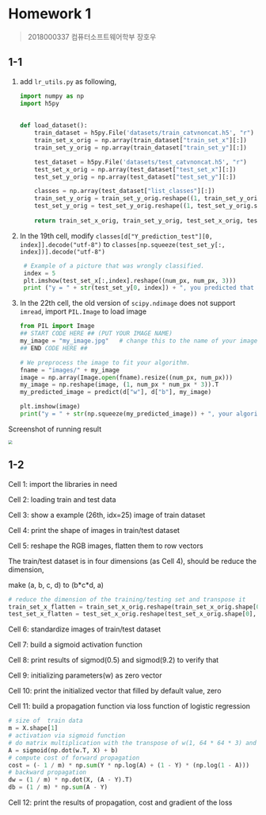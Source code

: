 # Homework 1

> 2018000337
> 컴퓨터소프트웨어학부
> 장호우

## 1-1

1. add `lr_utils.py` as following,

   ```python
   import numpy as np
   import h5py
       
       
   def load_dataset():
       train_dataset = h5py.File('datasets/train_catvnoncat.h5', "r")
       train_set_x_orig = np.array(train_dataset["train_set_x"][:])
       train_set_y_orig = np.array(train_dataset["train_set_y"][:])
   
       test_dataset = h5py.File('datasets/test_catvnoncat.h5', "r")
       test_set_x_orig = np.array(test_dataset["test_set_x"][:])
       test_set_y_orig = np.array(test_dataset["test_set_y"][:])
   
       classes = np.array(test_dataset["list_classes"][:])
       train_set_y_orig = train_set_y_orig.reshape((1, train_set_y_orig.shape[0]))
       test_set_y_orig = test_set_y_orig.reshape((1, test_set_y_orig.shape[0]))
       
       return train_set_x_orig, train_set_y_orig, test_set_x_orig, test_set_y_orig, classes
   ```
   
2. In the 19th cell, modify `classes[d["Y_prediction_test"][0, index]].decode("utf-8")` to `classes[np.squeeze(test_set_y[:, index])].decode("utf-8")`

   ```python
    # Example of a picture that was wrongly classified.
    index = 5
    plt.imshow(test_set_x[:,index].reshape((num_px, num_px, 3)))
    print ("y = " + str(test_set_y[0, index]) + ", you predicted that it is a \"" + classes[np.squeeze(test_set_y[:, index])].decode("utf-8") +  "\" picture.")
   ```
   
3. In the 22th cell, the old version of `scipy.ndimage` does not support `imread`, import `PIL.Image` to load image

   ```python
   from PIL import Image
   ## START CODE HERE ## (PUT YOUR IMAGE NAME) 
   my_image = "my_image.jpg"   # change this to the name of your image file 
   ## END CODE HERE ##
   
   # We preprocess the image to fit your algorithm.
   fname = "images/" + my_image
   image = np.array(Image.open(fname).resize((num_px, num_px)))
   my_image = np.reshape(image, (1, num_px * num_px * 3)).T
   my_predicted_image = predict(d["w"], d["b"], my_image)
   
   plt.imshow(image)
   print("y = " + str(np.squeeze(my_predicted_image)) + ", your algorithm predicts a \"" + classes[int(np.squeeze(my_predicted_image)),].decode("utf-8") +  "\" picture.")
   ```

Screenshot of running result

<img src="E:\Download\screencapture-localhost-8888-lab-tree-Desktop-ITC4009-deep-learning-coursera-Neural-Networks-and-Deep-Learning-Logistic-Regression-with-a-Neural-Network-mindset-ipynb-2021-03-25-21_35_19.png" style="zoom: 50%;" />

## 1-2

Cell 1: import the libraries in need

Cell 2: loading train and test data

Cell 3: show a example (26th, idx=25) image of train dataset

Cell 4: print the shape of images in train/test dataset

Cell 5: reshape the RGB images, flatten them to row vectors

The train/test dataset is in four dimensions (as Cell 4), should be reduce the dimension,

make (a, b, c, d) to (b\*c\*d,  a)

```python
# reduce the dimension of the training/testing set and transpose it
train_set_x_flatten = train_set_x_orig.reshape(train_set_x_orig.shape[0], -1).T
test_set_x_flatten = test_set_x_orig.reshape(test_set_x_orig.shape[0], -1).T
```

Cell 6: standardize images of train/test dataset

Cell 7: build a sigmoid activation function

Cell 8: print results of sigmod(0.5) and sigmod(9.2) to verify that

Cell 9: initializing parameters(w) as zero vector

Cell 10: print the initialized vector that filled by default value, zero

Cell 11: build a propagation function via loss function of logistic regression

```python
# size of  train data
m = X.shape[1]
# activation via sigmoid function
# do matrix multiplication with the transpose of w(1, 64 * 64 * 3) and X (12288, 209)
A = sigmoid(np.dot(w.T, X) + b)
# compute cost of forward propagation
cost = (- 1 / m) * np.sum(Y * np.log(A) + (1 - Y) * (np.log(1 - A)))
# backward propagation
dw = (1 / m) * np.dot(X, (A - Y).T)
db = (1 / m) * np.sum(A - Y)
```

Cell 12: print the results of propagation, cost and gradient of the loss



